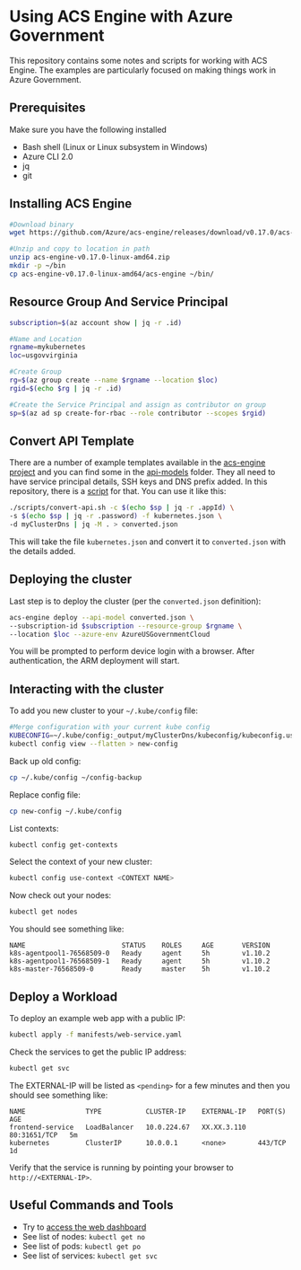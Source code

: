 Using ACS Engine with Azure Government
=======================================

This repository contains some notes and scripts for working with ACS Engine. The examples are particularly focused on making things work in Azure Government.

Prerequisites
-------------

Make sure you have the following installed

* Bash shell (Linux or Linux subsystem in Windows)
* Azure CLI 2.0
* jq
* git

Installing ACS Engine
---------------------

```bash
#Download binary
wget https://github.com/Azure/acs-engine/releases/download/v0.17.0/acs-engine-v0.17.0-linux-amd64.zip

#Unzip and copy to location in path
unzip acs-engine-v0.17.0-linux-amd64.zip
mkdir -p ~/bin
cp acs-engine-v0.17.0-linux-amd64/acs-engine ~/bin/
```

Resource Group And Service Principal
------------------------------------

```bash
subscription=$(az account show | jq -r .id)

#Name and Location
rgname=mykubernetes
loc=usgovvirginia

#Create Group
rg=$(az group create --name $rgname --location $loc)
rgid=$(echo $rg | jq -r .id)

#Create the Service Principal and assign as contributor on group
sp=$(az ad sp create-for-rbac --role contributor --scopes $rgid)
```

Convert API Template
--------------------

There are a number of example templates available in the [acs-engine project](https://github.com/Azure/acs-engine) and you can find some in the [api-models](api-models/) folder. They all need to have service principal details, SSH keys and DNS prefix added. In this repository, there is a [script](scripts/convert-api.sh) for that. You can use it like this:

```bash
./scripts/convert-api.sh -c $(echo $sp | jq -r .appId) \
-s $(echo $sp | jq -r .password) -f kubernetes.json \
-d myClusterDns | jq -M . > converted.json
```

This will take the file `kubernetes.json` and convert it to `converted.json` with the details added. 

Deploying the cluster
---------------------

Last step is to deploy the cluster (per the `converted.json` definition):

```bash
acs-engine deploy --api-model converted.json \
--subscription-id $subscription --resource-group $rgname \
--location $loc --azure-env AzureUSGovernmentCloud
```

You will be prompted to perform device login with a browser. After authentication, the ARM deployment will start.

Interacting with the cluster
----------------------------

To add you new cluster to your `~/.kube/config` file:

```bash
#Merge configuration with your current kube config
KUBECONFIG=~/.kube/config:_output/myClusterDns/kubeconfig/kubeconfig.usgovvirginia.json \
kubectl config view --flatten > new-config
```

Back up old config:
```bash
cp ~/.kube/config ~/config-backup
```

Replace config file:

```bash
cp new-config ~/.kube/config
```

List contexts:

```bash
kubectl config get-contexts
```

Select the context of your new cluster:

```bash
kubectl config use-context <CONTEXT NAME>
```

Now check out your nodes:

```bash
kubectl get nodes
```

You should see something like:

```
NAME                        STATUS    ROLES     AGE       VERSION
k8s-agentpool1-76568509-0   Ready     agent     5h        v1.10.2
k8s-agentpool1-76568509-1   Ready     agent     5h        v1.10.2
k8s-master-76568509-0       Ready     master    5h        v1.10.2
```

Deploy a Workload
-----------------

To deploy an example web app with a public IP:

```bash
kubectl apply -f manifests/web-service.yaml
```

Check the services to get the public IP address:

```bash
kubectl get svc
```

The EXTERNAL-IP will be listed as `<pending>` for a few minutes and then you should see something like:

```
NAME               TYPE           CLUSTER-IP    EXTERNAL-IP   PORT(S)        AGE
frontend-service   LoadBalancer   10.0.224.67   XX.XX.3.110   80:31651/TCP   5m
kubernetes         ClusterIP      10.0.0.1      <none>        443/TCP        1d
```

Verify that the service is running by pointing your browser to `http://<EXTERNAL-IP>`.

Useful Commands and Tools
-------------------------

* Try to [access the web dashboard](docs/accessing-web-dashboard.md)
* See list of nodes: `kubectl get no`
* See list of pods: `kubectl get po`
* See list of services: `kubectl get svc`